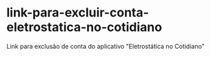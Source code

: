 # link-para-excluir-conta-eletrostatica-no-cotidiano
Link para exclusão de conta do aplicativo "Eletrostática no Cotidiano"
